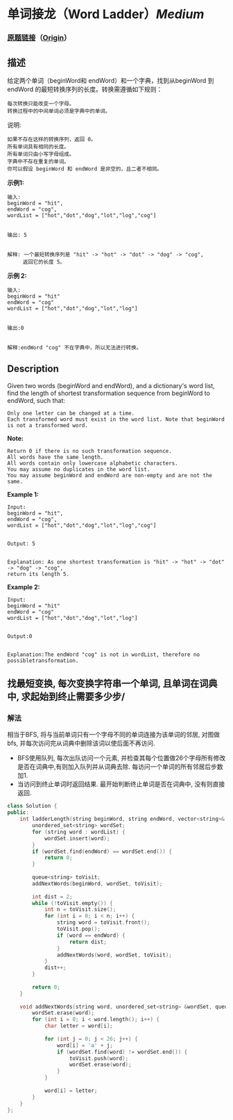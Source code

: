 # 单词接龙（Word Ladder）*Medium*
### [原题链接](https://leetcode-cn.com/problems/word-ladder)（[Origin](https://leetcode.com/problems/word-ladder)）
## 描述
给定两个单词（beginWord和 endWord）和一个字典，找到从beginWord 到endWord 的最短转换序列的长度。转换需遵循如下规则：


	每次转换只能改变一个字母。
	转换过程中的中间单词必须是字典中的单词。


说明:


	如果不存在这样的转换序列，返回 0。
	所有单词具有相同的长度。
	所有单词只由小写字母组成。
	字典中不存在重复的单词。
	你可以假设 beginWord 和 endWord 是非空的，且二者不相同。


**示例1:**
```
输入:
beginWord = "hit",
endWord = "cog",
wordList = ["hot","dot","dog","lot","log","cog"]


输出: 5


解释: 一个最短转换序列是 "hit" -> "hot" -> "dot" -> "dog" -> "cog",
     返回它的长度 5。
```


**示例 2:**
```
输入:
beginWord = "hit"
endWord = "cog"
wordList = ["hot","dot","dog","lot","log"]


输出:0


解释:endWord "cog" 不在字典中，所以无法进行转换。
```

## Description
Given two words (beginWord and endWord), and a dictionary&#39;s word list, find the length of shortest transformation sequence from beginWord to endWord, such that:


	Only one letter can be changed at a time.
	Each transformed word must exist in the word list. Note that beginWord is not a transformed word.

**Note:**



	Return 0 if there is no such transformation sequence.
	All words have the same length.
	All words contain only lowercase alphabetic characters.
	You may assume no duplicates in the word list.
	You may assume beginWord and endWord are non-empty and are not the same.


**Example 1:**
```
Input:
beginWord = "hit",
endWord = "cog",
wordList = ["hot","dot","dog","lot","log","cog"]


Output: 5


Explanation: As one shortest transformation is "hit" -> "hot" -> "dot" -> "dog" -> "cog",
return its length 5.
```


**Example 2:**
```
Input:
beginWord = "hit"
endWord = "cog"
wordList = ["hot","dot","dog","lot","log"]


Output:0


Explanation:The endWord "cog" is not in wordList, therefore no possibletransformation.

```





## 找最短变换, 每次变换字符串一个单词, 且单词在词典中, 求起始到终止需要多少步/
### 解法
相当于BFS, 将与当前单词只有一个字母不同的单词连接为该单词的邻居, 对图做bfs, 并每次访问完从词典中删除该词以使后面不再访问.
- BFS使用队列, 每次出队访问一个元素, 并检查其每个位置做26个字母所有修改是否在词典中,有则加入队列并从词典去除. 每访问一个单词的所有邻居后步数加1.
- 当访问到终止单词时返回结果. 最开始判断终止单词是否在词典中, 没有则直接返回.
```c++
class Solution {
public:
    int ladderLength(string beginWord, string endWord, vector<string>& wordList) {
        unordered_set<string> wordSet;
        for (string word : wordList) {
            wordSet.insert(word);
        }
        if (wordSet.find(endWord) == wordSet.end()) {
            return 0;
        }
        
        queue<string> toVisit;
        addNextWords(beginWord, wordSet, toVisit);
        
        int dist = 2;
        while (!toVisit.empty()) {
            int n = toVisit.size();
            for (int i = 0; i < n; i++) {
                string word = toVisit.front();
                toVisit.pop();
                if (word == endWord) {
                    return dist;
                }
                addNextWords(word, wordSet, toVisit);
            }
            dist++;
        }
        
        return 0;
    }
    
    void addNextWords(string word, unordered_set<string> &wordSet, queue<string> &toVisit) {
        wordSet.erase(word);
        for (int i = 0; i < word.length(); i++) {
            char letter = word[i];
            
            for (int j = 0; j < 26; j++) {
                word[i] = 'a' + j;
                if (wordSet.find(word) != wordSet.end()) {
                    toVisit.push(word);
                    wordSet.erase(word);
                }
            }
            
            word[i] = letter;
        }
    }
};
```